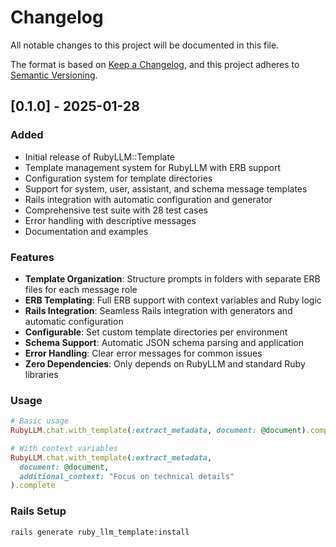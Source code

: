 # Changelog

All notable changes to this project will be documented in this file.

The format is based on [Keep a Changelog](https://keepachangelog.com/en/1.0.0/),
and this project adheres to [Semantic Versioning](https://semver.org/spec/v2.0.0.html).

## [0.1.0] - 2025-01-28

### Added
- Initial release of RubyLLM::Template
- Template management system for RubyLLM with ERB support
- Configuration system for template directories
- Support for system, user, assistant, and schema message templates
- Rails integration with automatic configuration and generator
- Comprehensive test suite with 28 test cases
- Error handling with descriptive messages
- Documentation and examples

### Features
- **Template Organization**: Structure prompts in folders with separate ERB files for each message role
- **ERB Templating**: Full ERB support with context variables and Ruby logic
- **Rails Integration**: Seamless Rails integration with generators and automatic configuration
- **Configurable**: Set custom template directories per environment
- **Schema Support**: Automatic JSON schema parsing and application
- **Error Handling**: Clear error messages for common issues
- **Zero Dependencies**: Only depends on RubyLLM and standard Ruby libraries

### Usage
```ruby
# Basic usage
RubyLLM.chat.with_template(:extract_metadata, document: @document).complete

# With context variables
RubyLLM.chat.with_template(:extract_metadata, 
  document: @document,
  additional_context: "Focus on technical details"
).complete
```

### Rails Setup
```bash
rails generate ruby_llm_template:install
```
